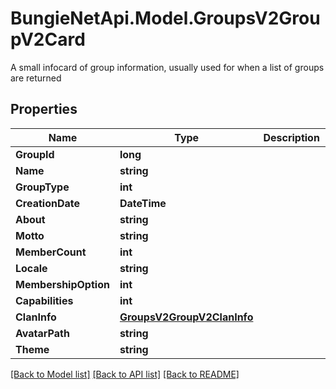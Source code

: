 # BungieNetApi.Model.GroupsV2GroupV2Card
A small infocard of group information, usually used for when a list of groups are returned
## Properties

Name | Type | Description | Notes
------------ | ------------- | ------------- | -------------
**GroupId** | **long** |  | [optional] 
**Name** | **string** |  | [optional] 
**GroupType** | **int** |  | [optional] 
**CreationDate** | **DateTime** |  | [optional] 
**About** | **string** |  | [optional] 
**Motto** | **string** |  | [optional] 
**MemberCount** | **int** |  | [optional] 
**Locale** | **string** |  | [optional] 
**MembershipOption** | **int** |  | [optional] 
**Capabilities** | **int** |  | [optional] 
**ClanInfo** | [**GroupsV2GroupV2ClanInfo**](GroupsV2GroupV2ClanInfo.md) |  | [optional] 
**AvatarPath** | **string** |  | [optional] 
**Theme** | **string** |  | [optional] 

[[Back to Model list]](../README.md#documentation-for-models) [[Back to API list]](../README.md#documentation-for-api-endpoints) [[Back to README]](../README.md)

